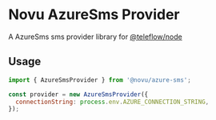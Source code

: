 # Novu AzureSms Provider

A AzureSms sms provider library for [@teleflow/node](https://github.com/khulnasoft/teleflow)

## Usage

```javascript
import { AzureSmsProvider } from '@novu/azure-sms';

const provider = new AzureSmsProvider({
  connectionString: process.env.AZURE_CONNECTION_STRING,
});
```
